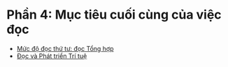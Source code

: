 # Phần 4: Mục tiêu cuối cùng của việc đọc

* [Mức độ đọc thứ tư: đọc Tổng hợp](ch20.md)
* [Đọc và Phát triển Trí tuệ](ch21.md)